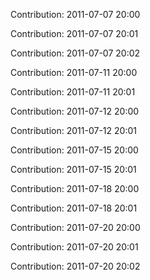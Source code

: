 Contribution: 2011-07-07 20:00

Contribution: 2011-07-07 20:01

Contribution: 2011-07-07 20:02

Contribution: 2011-07-11 20:00

Contribution: 2011-07-11 20:01

Contribution: 2011-07-12 20:00

Contribution: 2011-07-12 20:01

Contribution: 2011-07-15 20:00

Contribution: 2011-07-15 20:01

Contribution: 2011-07-18 20:00

Contribution: 2011-07-18 20:01

Contribution: 2011-07-20 20:00

Contribution: 2011-07-20 20:01

Contribution: 2011-07-20 20:02

